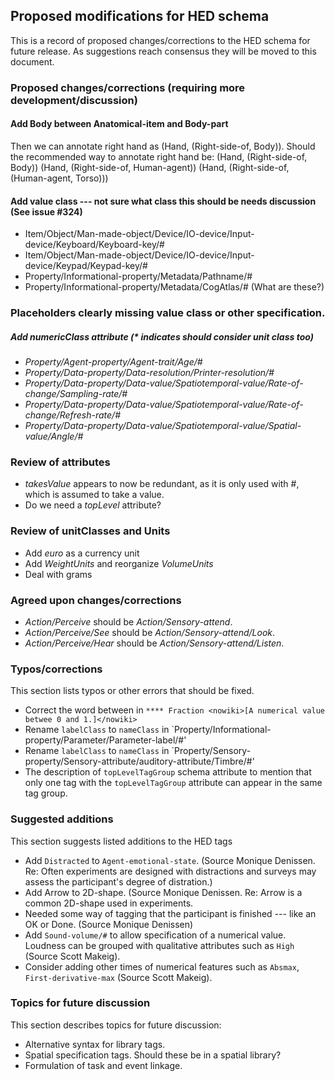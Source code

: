 ## Proposed modifications for HED schema

This is a record of proposed changes/corrections to the HED schema for future release. As suggestions reach consensus they will be moved to this document. 

### Proposed changes/corrections (requiring more development/discussion)

#### Add Body between Anatomical-item and Body-part
Then we can annotate right hand as (Hand, (Right-side-of, Body)).
Should the recommended way to annotate right hand be:
(Hand, (Right-side-of, Body))
(Hand, (Right-side-of, Human-agent))
(Hand, (Right-side-of, (Human-agent, Torso)))

#### Add value class --- not sure what class this should be needs discussion (See issue #324)
- Item/Object/Man-made-object/Device/IO-device/Input-device/Keyboard/Keyboard-key/#
- Item/Object/Man-made-object/Device/IO-device/Input-device/Keypad/Keypad-key/#
- Property/Informational-property/Metadata/Pathname/#
- Property/Informational-property/Metadata/CogAtlas/# (What are these?)

### Placeholders clearly missing value class or other specification.

##### Add numericClass attribute (* indicates should consider unit class too)
- *Property/Agent-property/Agent-trait/Age/#*
- *Property/Data-property/Data-resolution/Printer-resolution/#*
- *Property/Data-property/Data-value/Spatiotemporal-value/Rate-of-change/Sampling-rate/#*
- *Property/Data-property/Data-value/Spatiotemporal-value/Rate-of-change/Refresh-rate/#*
- *Property/Data-property/Data-value/Spatiotemporal-value/Spatial-value/Angle/#*

### Review of attributes
- *takesValue* appears to now be redundant, as it is only used with #, which is assumed to take a value.
- Do we need a *topLevel* attribute?

### Review of unitClasses and Units
- Add *euro* as a currency unit
- Add *WeightUnits* and reorganize *VolumeUnits*
- Deal with grams

### Agreed upon changes/corrections
- *Action/Perceive* should be *Action/Sensory-attend*.
- *Action/Perceive/See* should be *Action/Sensory-attend/Look*.
- *Action/Perceive/Hear* should be *Action/Sensory-attend/Listen*.


### Typos/corrections
This section lists typos or other errors that should be fixed.

- Correct the word between in `**** Fraction <nowiki>[A numerical value betwee 0 and 1.]</nowiki>`
- Rename `labelClass` to `nameClass` in `Property/Informational-property/Parameter/Parameter-label/#'
- Rename `labelClass` to `nameClass` in `Property/Sensory-property/Sensory-attribute/auditory-attribute/Timbre/#'
- The description of `topLevelTagGroup` schema attribute to mention that only one tag with the `topLevelTagGroup` attribute can appear in the same tag group.

### Suggested additions
This section suggests listed additions to the HED tags

- Add `Distracted` to `Agent-emotional-state`.  (Source Monique Denissen.  Re: Often experiments are designed with
  distractions and surveys may assess the participant's degree of distration.)
- Add Arrow to 2D-shape. (Source Monique Denissen.  Re:  Arrow is a common 2D-shape used in experiments.
- Needed some way of tagging that the participant is finished --- like an OK or Done.  (Source Monique Denissen)
- Add `Sound-volume/#` to allow specification of a numerical value. Loudness can be
grouped with qualitative attributes such as `High` (Source Scott Makeig).
- Consider adding other times of numerical features such as `Absmax`, `First-derivative-max`  (Source Scott Makeig).

### Topics for future discussion

This section describes topics for future discussion:

- Alternative syntax for library tags.
- Spatial specification tags.  Should these be in a spatial library?
- Formulation of task and event linkage.